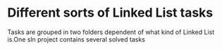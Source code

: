 # Different sorts of Linked List tasks
Tasks are grouped in two folders dependent of what kind of Linked List is.One sln project contains several solved tasks
